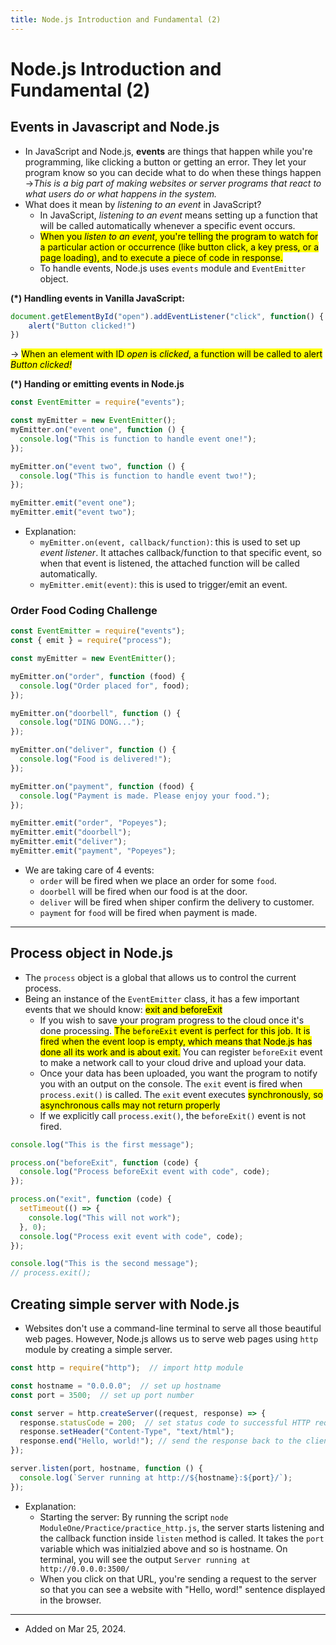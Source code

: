 ```yaml
---
title: Node.js Introduction and Fundamental (2)
---
```


# Node.js Introduction and Fundamental (2)

## Events in Javascript and Node.js
- In JavaScript and Node.js, <b>events</b> are things that happen while you're programming, like clicking a button or getting an error. They let your program know so you can decide what to do when these things happen &rarr;<i>This is a big part of making websites or server programs that react to what users do or what happens in the system.</i>
- What does it mean by <i>listening to an event</i> in JavaScript? 
    - In JavaScript, <i>listening to an event</i> means setting up a function that will be called automatically whenever a specific event occurs.
    - <mark>When you <i>listen to an event</i>, you're telling the program to watch for a particular action or occurrence (like button click, a key press, or a page loading), and to execute a piece of code in response.</mark>
    - To handle events, Node.js uses ```events``` module and ```EventEmitter``` object.


<b>(*) Handling events in Vanilla JavaScript: </b>

```javascript
document.getElementById("open").addEventListener("click", function() {
    alert("Button clicked!")
})

```
&rarr; <mark>When an element with ID <i>open</i> is <i>clicked</i>, a function will be called to alert <i>Button clicked!</i></mark>


<b>(*) Handing or emitting events in Node.js</b>

```javascript
const EventEmitter = require("events");

const myEmitter = new EventEmitter();
myEmitter.on("event one", function () {
  console.log("This is function to handle event one!");
});

myEmitter.on("event two", function () {
  console.log("This is function to handle event two!");
});

myEmitter.emit("event one");
myEmitter.emit("event two");

```

- Explanation:
    - ```myEmitter.on(event, callback/function)```: this is used to set up <i>event listener</i>. It attaches callback/function to that specific event, so when that event is listened, the attached function will be called automatically.
    - ```myEmitter.emit(event)```: this is used to trigger/emit an event. 

### Order Food Coding Challenge

```javascript
const EventEmitter = require("events");
const { emit } = require("process");

const myEmitter = new EventEmitter();

myEmitter.on("order", function (food) {
  console.log("Order placed for", food);
});

myEmitter.on("doorbell", function () {
  console.log("DING DONG...");
});

myEmitter.on("deliver", function () {
  console.log("Food is delivered!");
});

myEmitter.on("payment", function (food) {
  console.log("Payment is made. Please enjoy your food.");
});

myEmitter.emit("order", "Popeyes");
myEmitter.emit("doorbell");
myEmitter.emit("deliver");
myEmitter.emit("payment", "Popeyes");

```

- We are taking care of 4 events: 
    - ```order``` will be fired when we place an order for some ```food```.
    - ```doorbell``` will be fired when our food is at the door.
    - ```deliver``` will be fired when shiper confirm the delivery to customer. 
    - ```payment``` for ```food``` will be fired when payment is made.

---

## Process object in Node.js
- The ```process``` object is a global that allows us to control the current process.
- Being an instance of the ```EventEmitter``` class, it has a few important events that we should know: <mark>exit and beforeExit</mark>
    - If you wish to save your program progress to the cloud once it's done processing. <mark>The ```beforeExit``` event is perfect for this job. It is fired when the event loop is empty, which means that Node.js has done all its work and is about exit.</mark> You can register ```beforeExit``` event to make a network call to your cloud drive and upload your data. 
    - Once your data has been uploaded, you want the program to notify you with an output on the console. The ```exit``` event is fired when ```process.exit()``` is called. The ```exit``` event executes <mark>synchronously, so asynchronous calls may not return properly</mark>
    - If we explicitly call ```process.exit()```, the ```beforeExit()``` event is not fired.

```javascript
console.log("This is the first message");

process.on("beforeExit", function (code) {
  console.log("Process beforeExit event with code", code);
});

process.on("exit", function (code) {
  setTimeout(() => {
    console.log("This will not work");
  }, 0);
  console.log("Process exit event with code", code);
});

console.log("This is the second message");
// process.exit();
```

## Creating simple server with Node.js
- Websites don't use a command-line terminal to serve all those beautiful web pages. However, Node.js allows us to serve web pages using ```http``` module by creating a simple server. 

```javascript title="ModuleOne/Practice/practice_http.js"
const http = require("http");  // import http module

const hostname = "0.0.0.0";  // set up hostname 
const port = 3500;  // set up port number

const server = http.createServer((request, response) => {
  response.statusCode = 200;  // set status code to successful HTTP request
  response.setHeader("Content-Type", "text/html");  
  response.end("Hello, world!"); // send the response back to the client and ends the response process
});

server.listen(port, hostname, function () {
  console.log(`Server running at http://${hostname}:${port}/`);
});

```

- Explanation: 
     - Starting the server: By running the script ```node ModuleOne/Practice/practice_http.js```, the server starts listening and the callback function inside ```listen``` method is called. It takes the ```port``` variable which was initialzied above and so is hostname. On terminal, you will see the output ```Server running at http://0.0.0.0:3500/```
     - When you click on that URL, you're sending a request to the server so that you can see a website with "Hello, word!" sentence displayed in the browser. 

---
- Added on Mar 25, 2024.

